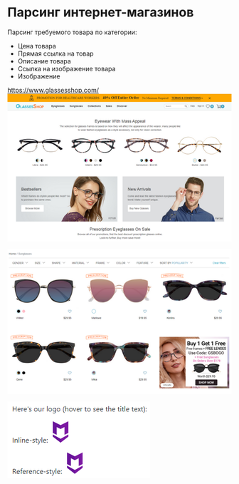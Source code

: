 # Парсинг интернет-магазинов

Парсинг требуемого товара по категории:
+ Цена товара
+ Прямая ссылка на товар
+ Описание товара
+ Ссылка на изображение товара
+ Изображение

https://www.glassesshop.com/
![alt text](https://github.com/ClubfootBear/Scrapy_Portfolio/blob/master/Storage/Shops/Glasses/2020-06-07_12-54-09.png)

![alt text](https://github.com/ClubfootBear/Scrapy_Portfolio/blob/master/Storage/Shops/Glasses/2020-06-07_12-55-14.png)

![alt text](https://github.com/ClubfootBear/Scrapy_Portfolio/blob/master/Storage/Shops/Glasses/2020-06-07_13-18-15.png)
